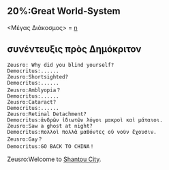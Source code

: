 
## 20%:Great World-System

<Μέγας Διάκοσμος> = [n](https://github.com/zeusro/math/blob/main/n/n.md)

## συνέντευξις πρὸς Δημόκριτον

```
Zeusro: Why did you blind yourself?
Democritus:......
Zeusro:Shortsighted?
Democritus:......
Zeusro:Amblyopia？
Democritus:......
Zeusro:Cataract?
Democritus:......
Zeusro:Retinal Detachment?
Democritus:ἀνδρῶν ἰδιωτῶν λόγοι μακροὶ καὶ μάταιοι.
Zeusro:Saw a ghost at night?
Democritus:πολλοὶ πολλὰ μαθόντες οὐ νοῦν ἔχουσιν.
Zeusro:Gay？
Democritus:GO BACK TO CHINA！
```
Zeusro:Welcome to [Shantou City](https://hk.trip.com/travel-guide/destination/shantou-215/).
